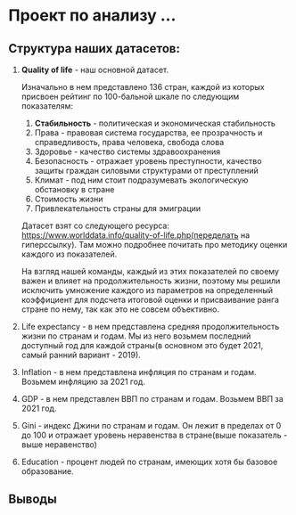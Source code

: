 # Проект по анализу ...

## Структура наших датасетов:
1. **Quality of life** - наш основной датасет.

   Изначально в нем представлено 136 стран, каждой из которых присвоен рейтинг по 100-бальной шкале по следующим показателям:
   
   1) **Стабильность** - политическая и экономическая стабильность
   2) Права - правовая система государства, ее прозрачность и справедливость, права человека, свобода слова
   3) Здоровье - качество системы здравоохранения
   4) Безопасность - отражает уровень преступности, качество защиты граждан силовыми структурами от преступлений
   5) Климат - под ним стоит подразумевать экологическую обстановку в стране
   6) Стоимость жизни
   7) Привлекательность страны для эмиграции

   Датасет взят со следующего ресурса: https://www.worlddata.info/quality-of-life.php(переделать на гиперссылку). Там можно подробнее почитать про методику оценки каждого из показателей.

   На взгляд нашей команды, каждый из этих показателей по своему важен и влияет на продолжительность жизни, поэтому мы решили исключить умножение каждого из параметров на определенный коэффициент для подсчета итоговой оценки и присваивание ранга стране по нему, так как это не совсем объективно.

2. Life expectancy - в нем представлена средняя продолжительность жизни по странам и годам. Мы из него возьмем последний доступный год для каждой страны(в основном это будет 2021, самый ранний вариант - 2019).
3. Inflation - в нем представлена инфляция по странам и годам. Возьмем инфляцию за 2021 год.
4. GDP - в нем представлен ВВП по странам и годам. Возьмем ВВП за 2021 год.
5. Gini - индекс Джини по странам и годам. Он лежит в пределах от 0 до 100 и отражает уровень неравенства в стране(выше показатель - выше неравенство)
6. Education - процент людей по странам, имеющих хотя бы базовое образование.

## Выводы


